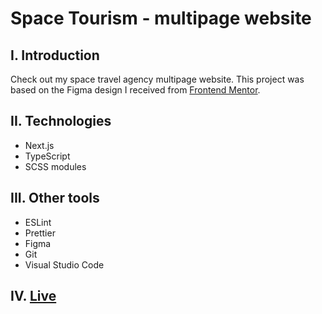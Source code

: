 # Space Tourism - multipage website

## I. Introduction

Check out my space travel agency multipage website. This project was based on the Figma design I received from [Frontend Mentor](https://www.frontendmentor.io/challenges/space-tourism-multipage-website-gRWj1URZ3).

## II. Technologies
- Next.js
- TypeScript
- SCSS modules

## III. Other tools
- ESLint  
- Prettier
- Figma
- Git
- Visual Studio Code

## IV. [Live](https://space-tourism-ike-tom.vercel.app/)
